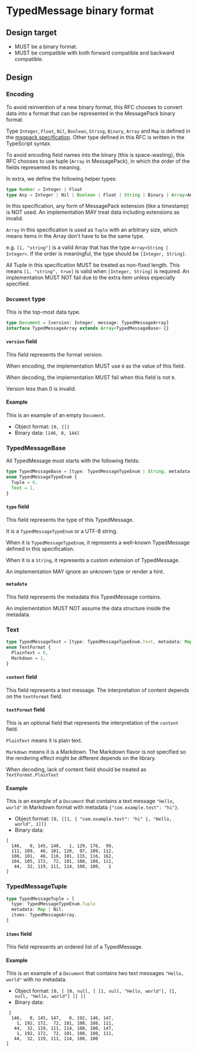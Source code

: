 # TypedMessage binary format

## Design target

- MUST be a binary format.
- MUST be compatible with both forward compatible and backward compatible.

## Design

### Encoding

To avoid reinvention of a new binary format, this RFC chooses to convert data into a format that can be represented in the MessagePack binary format.

Type `Integer`, `Float`, `Nil`, `Boolean`, `String`, `Binary`, `Array` and `Map` is defined in the [msgpack specification](https://github.com/msgpack/msgpack/blob/master/spec.md). Other type defined in this RFC is written in the TypeScript syntax.

To avoid encoding field names into the binary (this is space-wasting), this RFC chooses to use tuple (`Array` in MessagePack), in which the order of the fields represented its meaning.

In extra, we define the following helper types:

```typescript
type Number = Integer | Float
type Any = Integer | Nil | Boolean | Float | String | Binary | Array<Any> | Map
```

In this specification, any form of MessagePack extension (like a timestamp) is NOT used. An implementation MAY treat data including extensions as invalid.

`Array` in this specification is used as `Tuple` with an arbitrary size, which means items in the Array don't have to be the same type.

e.g. `[1, "string"]` is a valid Array that has the type `Array<String | Integer>`.
If the order is meaningful, the type should be `[Integer, String]`.

All Tuple in this specification MUST be treated as non-fixed length. This means `[1, "string", true]` is valid when `[Integer, String]` is required. An implementation MUST NOT fail due to the extra item unless especially specified.

### `Document` type

This is the top-most data type.

```typescript
type Document = [version: Integer, message: TypedMessageArray]
interface TypedMessageArray extends Array<TypedMessageBase> {}
```

#### `version` field

This field represents the format version.

When encoding, the implementation MUST use `0` as the value of this field.

When decoding, the implementation MUST fail when this field is not `0`.

Version less than 0 is invalid.

#### Example

This is an example of an empty `Document`.

- Object format: `[0, []]`
- Binary data: `[146, 0, 144]`

### TypedMessageBase

All TypedMessage must starts with the following fields:

```typescript
type TypedMessageBase = [type: TypedMessageTypeEnum | String, metadata: Map | Nil, ...rest: Array<Any>]
enum TypedMessageTypeEnum {
  Tuple = 0,
  Text = 1,
}
```

#### `type` field

This field represents the type of this TypedMessage.

It is a `TypedMessageTypeEnum` or a UTF-8 string.

When it is `TypedMessageTypeEnum`, it represents a well-known TypedMessage defined in this specification.

When it is a `String`, it represents a custom extension of TypedMessage.

An implementation MAY ignore an unknown type or render a hint.

#### `metadata`

This field represents the metadata this TypedMessage contains.

An implementation MUST NOT assume the data structure inside the metadata.

### Text

```typescript
type TypedMessageText = [type: TypedMessageTypeEnum.Text, metadata: Map | Nil, content: String, textFormat?: TextFormat]
enum TextFormat {
  PlainText = 0,
  Markdown = 1,
}
```

#### `content` field

This field represents a text message. The interpretation of content depends on the `textFormat` field.

#### `textFormat` field

This is an optional field that represents the interpretation of the `content` field.

`PlainText` means it is plain text.

`Markdown` means it is a Markdown. The Markdown flavor is not specified so the rendering effect might be different depends on the library.

When decoding, lack of content field should be treated as `TextFormat.PlainText`

#### Example

This is an example of a `Document` that contains a text message `"Hello, world"` in Markdown format with metadata `{"com.example.test": "hi"}`.

- Object format: `[0, [[1, { "com.example.test": "hi" }, "Hello, world", 1]]]`
- Binary data:

```plaintext
[
  146,   0, 145, 148,   1, 129, 176,  99,
  111, 109,  46, 101, 120,  97, 109, 112,
  108, 101,  46, 116, 101, 115, 116, 162,
  104, 105, 172,  72, 101, 108, 108, 111,
   44,  32, 119, 111, 114, 108, 100,   1
]
```

### TypedMessageTuple

```typescript
type TypedMessageTuple = [
  type: TypedMessageTypeEnum.Tuple
  metadata: Map | Nil,
  items: TypedMessageArray,
]
```

#### `items` field

This field represents an ordered list of a TypedMessage.

#### Example

This is an example of a `Document` that contains two text messages `"Hello, world"` with no metadata.

- Object format: `[0, [ [0, null, [ [1, null, "Hello, world"], [1, null, "Hello, world"] ]] ]]`
- Binary data:

```plaintext
 [
  146,   0, 145, 147,   0, 192, 146, 147,
    1, 192, 172,  72, 101, 108, 108, 111,
   44,  32, 119, 111, 114, 108, 100, 147,
    1, 192, 172,  72, 101, 108, 108, 111,
   44,  32, 119, 111, 114, 108, 100
]
```
